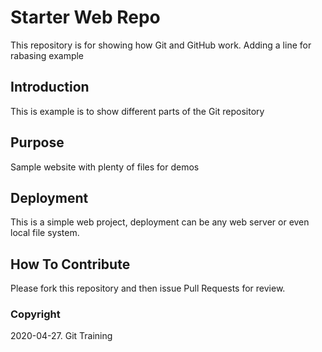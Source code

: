 # Starter Web Repo

This repository is for showing how Git and GitHub work. Adding a line for rabasing example

## Introduction

This is example is to show different parts of the Git repository

## Purpose

Sample website with plenty of files for demos

## Deployment

This is a simple web project, deployment can be any web server or even local file system.

## How To Contribute

Please fork this repository and then issue Pull Requests for review.

### Copyright

2020-04-27. Git Training